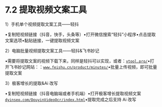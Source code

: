 # 7.2 提取视频文案工具

1）手机单个视频提取文案工具——轻抖

•复制短视频链接（抖音，快手，头条等）•打开微信搜索“轻抖”小程序•点击提取文案选项•黏贴链接，一键提取视频文案

2）电脑批量视频提取文案工具——轻抖&飞书妙记

•需要将提取文案的视频下载下来，同样是轻抖可以实现，或者：[`vtool.pro/`](https://vtool.pro/)•打开飞书妙记网站：：[`www.feishu.cn/product/minutes/`](https://www.feishu.cn/product/minutes/)•批量上传视频，即可批量提取文案

3）极客增长的提取&Ai 改写

•复制短视频链接（抖音电脑端或者手机端）•打开极客增长提取视频文案 [`dyinseo.com/DouyinVideoOcr/index.html`](https://dyinseo.com/DouyinVideoOcr/index.html)•提取完成之后支持 Ai 改写